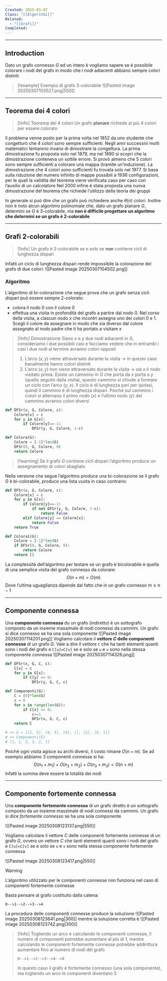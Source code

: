 ```yaml
---
Created: 2025-03-07
Class: "[[Algoritmi]]"
Related:
  - "[[Grafi]]"
Completed:
---
```

---
## Introduction
Dato un grafo connesso $G$ ed un intero $k$ vogliamo sapere se è possibile colorare i nodi del grafo in modo che i nodi adiacenti abbiano sempre colori distinti

>[!example] Esempio di grafo 3-colorabile
>![[Pasted image 20250307103527.png|550]]

---
## Teorema dei 4 colori

>[!info] Teorema dei 4 colori
>Un grafo **planare** richiede al più 4 colori per essere colorato

Il problema venne posto per la prima volta nel 1852 da uno studente che congetturò che 4 colori sono sempre sufficienti. Negli anni successivi molti matematici tentarono invano di dimostrare la congettura.
La prima dimostrazione fu proposta solo nel 1879, ma nel 1890 si scoprì che la dimostrazione conteneva un sottile errore. Si provò almeno che 5 colori sono sempre sufficienti a colorare una mappa (tramite un’induzione).
La dimostrazione che 4 colori sono sufficienti fu trovata solo nel 1977. Si basa sulla riduzione del numero infinito di mappe possibili a 1936 configurazioni, per le quali la validità del teorema viene verificata caso per caso con l’ausilio di un calcolatore
Nel 2000 infine è stata proposta una nuova dimostrazione del teorema che richiede l’utilizzo della teoria dei gruppi

In generale si può dire che un grafo può richiedere anche $\theta(n)$ colori. Inoltre non è noto alcun algoritmo polinomiale che, dato un grafo planare $G$, determini se $G$ è 3-colorabile, ma **non è difficile progettare un algoritmo che determini se un grafo è 2-colorabile**

---
## Grafi 2-colorabili

>[!info] Un grafo è 2-colorabile se e solo se **non** contiene cicli di lunghezza dispari

Infatti un ciclo di lunghezza dispari rende impossibile la colorazione del grafo di due colori:
![[Pasted image 20250307104502.png]]

### Algoritmo
L’algoritmo di bi-colorazione che segue prova che un grafo senza cicli dispari può essere sempre 2-colorato:
- colora il nodo $0$ con il colore $0$
- effettua una visita in profondità del grafo a partire dal nodo $0$. Nel corso della visita, a ciascun nodo $x$ che incontri assegna uno dei colori $0$ e $1$. Scegli il colore da assegnare in modo che sia diverso dal colore assegnato al nodo padre che ti ha portato a visitare $x$

>[!info] Dimostrazione
>Siano $x$ e $y$ due nodi adiacenti in $G$, consideriamo i due possibili casi e facciamo vedere che in entrambi i casi i due nodi al termine avranno colori opposti
>1. L’arco $(x,y)$ viene attraversato durante la visita → in questo caso banalmente hanno colori distinti
>2. L’arco $(x,y)$ non viene attraversato durante la visita → sia $x$ il nodo visitato prima. Esiste un cammino in $G$ che porta da $x$ porta a $y$ (quello seguito dalla visita), questo cammino si chiude a formare un ciclo con l’arco $(y,x)$. Il ciclo è di lunghezza pari per ipotesi, quindi il cammino è di lunghezza dispari. Poiché sul cammino i colori si alternano il primo nodo ($x$) e l’ultimo nodo ($y$) del cammino avranno colori diversi

```python
def DFSr(x, G, Colore, c):
	Colore[x] = c
	for y in G[x]:
		if Colore[y]==-1:
			DFSr(y, G, Colore, 1-c)

def Colora(G):
	Colore = [-1]*len(G)
	DFSr(0, G, Colore, 0)
	return Colore
```

>[!warning] Se il grafo $G$ contiene cicli dispari l’algoritmo produce un assegnamento di colori sbagliato

Nella versione che segue l’algoritmo produce una bi-colorazione se il grafo $G$ è bi-colorabile, produce una lista vuota in caso contrario:
```python
def DFSr(x, G, Colore, c):
	Colore[x] = c
	for y in G[x]:
		if Colore[y]==-1:
			if not DFSr(y, G, Colore, 1-c):
				return False
		elif Colore[y] == Colore[x]:
			return False
	return True

def Colora1(G):
	Colore = [-1]*len(G)
	if DFSr(0, G, Colore, 0):
		return Colore
	return []
```
La complessità dell’algoritmo per testare se un grafo è bicolorabile è quella di una semplice visita del grafo connesso da colorare:
$$
O(n+m)=O(m)
$$
Dove l’ultima uguaglianza dipende dal fatto che in un grafo connesso $m\geq n-1$

---
## Componente connessa
Una **componente connessa** du un grafo (indiretto) è un sottografo composto da un insieme massimale di nodi connessi da cammini. Un grafo si dice connesso se ha una sola componente
![[Pasted image 20250307114201.png]]
Vogliamo calcolare il **vettore $C$ delle componenti connesse** di un grafo $G$. Vale a dire il vettore `C` che ha tanti elementi quanti sono i nodi del grafo e `C[u]=C[v]` se e solo se `u` e `v` sono nella stessa componente connessa
![[Pasted image 20250307114326.png]]

```python
def DFSr(x, G, C, c):
	C[x] = c
	for y in G[x]:
		if C[y] == 0:
			DFSr(y, G, C, c)

def Componenti(G):
	C = [0]*len(G)
	c = 0
	for x in range(len(G)):
		if C[x] == 0:
			c+=1
			DFSr(x, G, C, c)
	return C

# >> G = [[1, 5], [0, 5], [4], [], [2], [0, 1]]
# >> Componenti(G)
# [1, 1, 2, 3, 2, 1]
```
Poiché ogni visita agisce su archi diversi, il costo rimane $O(n+m)$. Se ad esempio abbiamo 3 componenti connesse si ha:
$$
O(n_{1}+m_{1})+O(n_{2}+m_{2})+O(n_{3}+m_{3})=O(n+m)
$$
Infatti la somma deve essere la totalità dei nodi

---
## Componente fortemente connessa
Una **componente fortemente connessa** di un grafo diretto è un sottografo composto da un insieme massimale di nodi connessi da cammini.
Un grafo si dice *fortemente connesso* se ha una sola componente

![[Pasted image 20250308123137.png|550]]

Vogliamo calcolare il vettore $C$ delle componenti fortemente connesse di un grafo $G$, ovvero un vettore $C$ che tanti elementi quanti sono i nodi del grafo e `C[u]=C[v]` se e solo se `u` e `v` sono nella stessa componente fortemente connessa

![[Pasted image 20250308123417.png|550]]

>[!warning]
>L’algoritmo utilizzato per le componenti connesse non funziona nel caso di componenti fortemente connesse
>
>Basta pensare al grafo costituito dalla catena:
>```
>0-->1-->2-->3-->4
>```
> 
>La procedura delle componenti connesse produce la soluzione
>![[Pasted image 20250308123641.png|300]]
>mentre la soluzione corretta è
>![[Pasted image 20250308123742.png|300]]
>
>>[!info]
>>Togliendo un arco e calcolando le componenti connesse, il numero di componenti potrebbe aumentare al più di 1, mentre calcolando le componenti fortemente connesse potrebbe addirittura aumentare fino al numero di nodi del grafo
>>
>>```
>>0-->1-->2-->3-->4-->0
>>```
>>
>>In questo caso il grafo è fortemente connesso (una sola componente), ma togliendo un arco le componenti diventano 5

